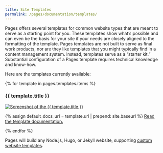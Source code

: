 ```yaml
---
title: Site Templates
permalink: /pages/documentation/templates/
---
```


Pages offers several templates for common website types that are meant to serve as a starting point for you. These templates show what’s possible and can even be the basis for your site if your needs are closely aligned to the formatting of the template. Pages templates are not built to serve as final work products, nor are they like templates that you might typically find in a content management system. Instead, templates serve as a “starter kit.” Substantial configuration of a Pages template requires technical knowledge and know-how.

Here are the templates currently available:

{% for template in pages.templates.items %}

  <h3>{{ template.title }}</h3>
  <p>
    <a class='screenshot' href='{{ template.preview_url }}'>
      <img src='{{ template.img }}' alt='Screenshot of the {{ template.title }}'>
    </a>
  </p>
  <p>
    {% assign default_docs_url = template.url | prepend: site.baseurl %}
    <a href="{{ template.docs_url | default: default_docs_url }}">Read the template documentation.</a>
  </p>
{% endfor %}

Pages will build any Node.js, Hugo, or Jekyll website, supporting [custom website templates](/pages/documentation/how-builds-work).
